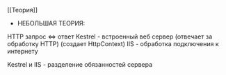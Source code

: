[[Теория]]

- НЕБОЛЬШАЯ ТЕОРИЯ:

HTTP запрос <=> ответ
Kestrel - встроенный веб сервер (отвечает за обработку HTTP) (создает HttpContext)
IIS - обработка подключения к интернету

Kestrel и IIS - разделение обязанностей сервера